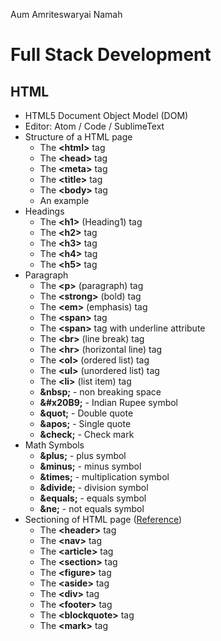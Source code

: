 Aum Amriteswaryai Namah

# Full Stack Development

## HTML

* HTML5 Document Object Model (DOM) 
* Editor: Atom / Code / SublimeText
* Structure of a HTML page
  - The **&lt;html&gt;** tag
  - The **&lt;head&gt;** tag
  - The **&lt;meta&gt;** tag
  - The **&lt;title&gt;** tag
  - The **&lt;body&gt;** tag
  - An example
* Headings
  - The **&lt;h1&gt;** (Heading1) tag
  - The **&lt;h2&gt;** tag
  - The **&lt;h3&gt;** tag
  - The **&lt;h4&gt;** tag
  - The **&lt;h5&gt;** tag
* Paragraph
  - The **&lt;p&gt;** (paragraph) tag
  - The **&lt;strong&gt;** (bold) tag
  - The **&lt;em&gt;** (emphasis) tag
  - The **&lt;span&gt;** tag
  - The **&lt;span&gt;** tag with underline attribute
  - The **&lt;br&gt;** (line break) tag
  - The **&lt;hr&gt;** (horizontal line) tag
  - The **&lt;ol&gt;** (ordered list) tag
  - The **&lt;ul&gt;** (unordered list) tag
  - The **&lt;li&gt;** (list item) tag
  - **&amp;nbsp;** - non breaking space
  - **&amp;#x20B9;** - Indian Rupee symbol
  - **&amp;quot;** - Double quote
  - **&amp;apos;** - Single quote
  - **&amp;check;** - Check mark
* Math Symbols
  - **&amp;plus;** - plus symbol
  - **&amp;minus;** - minus symbol
  - **&amp;times;** - multiplication symbol
  - **&amp;divide;** - division symbol
  - **&amp;equals;** - equals symbol
  - **&amp;ne;** - not equals symbol
* Sectioning of HTML page ([Reference](https://softcodeon.com/tutorials/10-alternatives-to-the-div-html-tag.htm))
  - The **&lt;header&gt;** tag
  - The **&lt;nav&gt;** tag
  - The **&lt;article&gt;** tag
  - The **&lt;section&gt;** tag
  - The **&lt;figure&gt;** tag
  - The **&lt;aside&gt;** tag
  - The **&lt;div&gt;** tag
  - The **&lt;footer&gt;** tag
  - The **&lt;blockquote&gt;** tag
  - The **&lt;mark&gt;** tag

